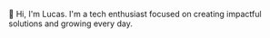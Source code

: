 👋 Hi, I'm Lucas.
I'm a tech enthusiast focused on creating impactful solutions and growing every day.
